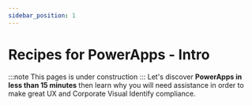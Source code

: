 ```yaml
---
sidebar_position: 1
---
```


# Recipes for PowerApps - Intro
:::note
This pages is under construction
:::
Let's discover **PowerApps in less than 15 minutes** then learn why you will need assistance in order to make great UX and Corporate Visual Identify compliance.
